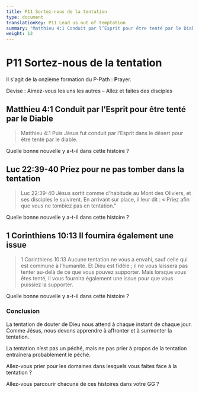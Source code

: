 ```yaml
---
title: P11 Sortez-nous de la tentation
type: document
translationKey: P11 Lead us out of temptation
summary: "Matthieu 4:1 Conduit par l’Esprit pour être tenté par le Diable<br>Luc 22:39-40 Priez pour ne pas tomber dans la tentation<br>1 Corinthiens 10:13 Il fournira également une issue"
weight: 12
---
```

# P11 Sortez-nous de la tentation

Il s'agit de la onzième formation du P-Path : **P**rayer.

Devise : Aimez-vous les uns les autres – Allez et faites des disciples

## Matthieu 4:1 Conduit par l’Esprit pour être tenté par le Diable

>   Matthieu 4:1 Puis Jésus fut conduit par l’Esprit dans le désert pour être tenté par le diable.

Quelle bonne nouvelle y a-t-il dans cette histoire ?

## Luc 22:39-40 Priez pour ne pas tomber dans la tentation

>   Luc 22:39-40 Jésus sortit comme d'habitude au Mont des Oliviers, et ses disciples le suivirent. En arrivant sur place, il leur dit : « Priez afin que vous ne tombiez pas en tentation.”

Quelle bonne nouvelle y a-t-il dans cette histoire ?

## 1 Corinthiens 10:13 Il fournira également une issue

>   1 Corinthiens 10:13 Aucune tentation ne vous a envahi, sauf celle qui est commune à l’humanité. Et Dieu est fidèle ; il ne vous laissera pas tenter au-delà de ce que vous pouvez supporter. Mais lorsque vous êtes tenté, il vous fournira également une issue pour que vous puissiez la supporter.

Quelle bonne nouvelle y a-t-il dans cette histoire ?

### Conclusion

La tentation de douter de Dieu nous attend à chaque instant de chaque jour. Comme Jésus, nous devons apprendre à affronter et à surmonter la tentation.

La tentation n’est pas un péché, mais ne pas prier à propos de la tentation entraînera probablement le péché.

Allez-vous prier pour les domaines dans lesquels vous faites face à la tentation ?

Allez-vous parcourir chacune de ces histoires dans votre GG ?

